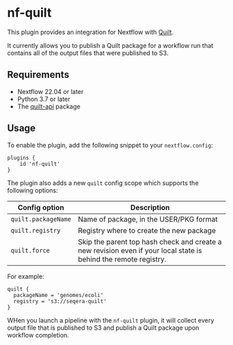 # nf-quilt

This plugin provides an integration for Nextflow with [Quilt](https://quiltdata.com/).

It currently allows you to publish a Quilt package for a workflow run that contains all of the output files that were published to S3.

## Requirements

- Nextflow 22.04 or later
- Python 3.7 or later
- The [quilt-api](https://github.com/seqeralabs/quilt-api) package

## Usage

To enable the plugin, add the following snippet to your `nextflow.config`:
```
plugins {
    id 'nf-quilt'
}
```

The plugin also adds a new `quilt` config scope which supports the following options:

| Config option 	  | Description 	            |
|---	              |---	                        |
| `quilt.packageName` | Name of package, in the USER/PKG format
| `quilt.registry`    | Registry where to create the new package
| `quilt.force`       | Skip the parent top hash check and create a new revision even if your local state is behind the remote registry.

For example:
```
quilt {
  packageName = 'genomes/ecoli'
  registry = 's3://seqera-quilt'
}
```

WHen you launch a pipeline with the `nf-quilt` plugin, it will collect every output file that is published to S3 and publish a Quilt package upon workflow completion.
